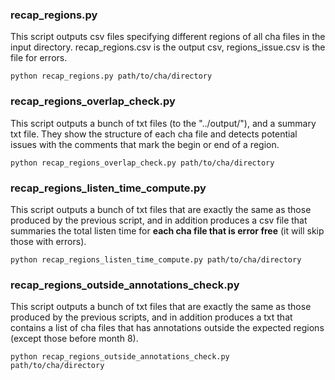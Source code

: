 ### recap_regions.py
This script outputs csv files specifying different regions of all cha files in the input directory. recap_regions.csv is the output csv, regions_issue.csv is the file for errors.  
```
python recap_regions.py path/to/cha/directory
```

### recap_regions_overlap_check.py
This script outputs a bunch of txt files (to the "../output/"), and a summary txt file. They show the structure of each cha file and detects potential issues with the comments that mark the begin or end of a region.
```
python recap_regions_overlap_check.py path/to/cha/directory
```

### recap_regions_listen_time_compute.py
This script outputs a bunch of txt files that are exactly the same as those produced by the previous script, and in addition produces a csv file that summaries the total listen time for **each cha file that is error free** (it will skip those with errors).
```
python recap_regions_listen_time_compute.py path/to/cha/directory
```

### recap_regions_outside_annotations_check.py
This script outputs a bunch of txt files that are exactly the same as those produced by the previous scripts, and in addition produces a txt that contains a list of cha files that has annotations outside the expected regions (except those before month 8). 
```
python recap_regions_outside_annotations_check.py path/to/cha/directory
```
